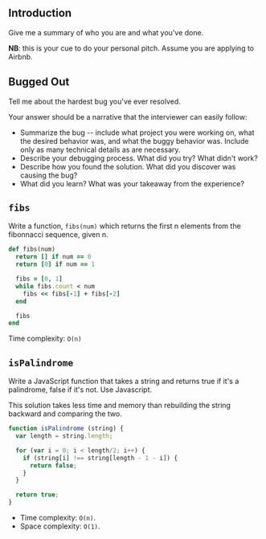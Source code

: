 ## Introduction 

Give me a summary of who you are and what you've done.

**NB**: this is your cue to do your personal pitch. Assume you are applying to Airbnb.  

## Bugged Out 

Tell me about the hardest bug you've ever resolved.

Your answer should be a narrative that the interviewer can easily follow:

- Summarize the bug -- include what project you were working on, what the desired behavior was, and what the buggy behavior was.  Include only as many technical details as are necessary.
- Describe your debugging process.  What did you try?  What didn't work?  
- Describe how you found the solution.  What did you discover was causing the bug?
- What did you learn?  What was your takeaway from the experience?

## `fibs`

Write a function, `fibs(num)` which returns the first n elements from
the fibonnacci sequence, given n.

```ruby
def fibs(num)
  return [] if num == 0
  return [0] if num == 1

  fibs = [0, 1]
  while fibs.count < num
    fibs << fibs[-1] + fibs[-2]
  end

  fibs
end
```

Time complexity: `O(n)`

## `isPalindrome`

Write a JavaScript function that takes a string and returns true if
it's a palindrome, false if it's not. Use Javascript.

This solution takes less time and memory than rebuilding the string
backward and comparing the two.

```js
function isPalindrome (string) {
  var length = string.length;

  for (var i = 0; i < length/2; i++) {
    if (string[i] !== string[length - 1 - i]) {
      return false;
    }
  }

  return true;
}
```

* Time complexity: `O(n)`.
* Space complexity: `O(1)`.
